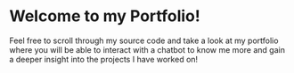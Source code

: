 # Welcome to my Portfolio!
Feel free to scroll through my source code and take a look at my portfolio where you will be able to interact with a chatbot to know me more and gain a deeper insight into the projects I have worked on!
